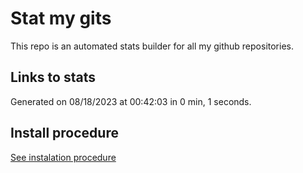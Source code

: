 # Stat my gits

This repo is an automated stats builder for all my github repositories.

## Links to stats


Generated on 08/18/2023 at 00:42:03 in 0 min, 1 seconds.

## Install procedure

[See instalation procedure](./src/install.md)
